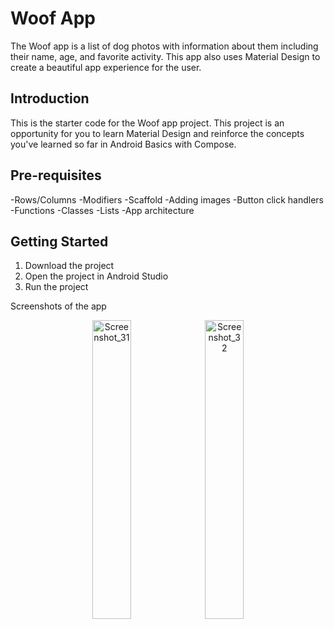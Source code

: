 Woof App
==================================

The Woof app is a list of dog photos with information about them including their name,
age, and favorite activity. This app also uses Material Design to create a beautiful app
experience for the user.

Introduction
------------

This is the starter code for the Woof app project. This project is an opportunity for you to learn
Material Design and reinforce the concepts you've learned so far in Android Basics
with Compose.

Pre-requisites
--------------

-Rows/Columns
-Modifiers
-Scaffold
-Adding images
-Button click handlers
-Functions
-Classes
-Lists
-App architecture

Getting Started
---------------

1. Download the project
2. Open the project in Android Studio
3. Run the project

Screenshots of the app
<div align="center">
<img width="35%" alt="Screenshot_31" src="https://user-images.githubusercontent.com/92806557/234302170-e2c5e201-2016-4426-b7a6-626c45127634.png">
<img width="35%" alt="Screenshot_32" src="https://user-images.githubusercontent.com/92806557/234302163-11f181f1-c230-4ae2-b569-ac35835e51a7.png">
</div>
